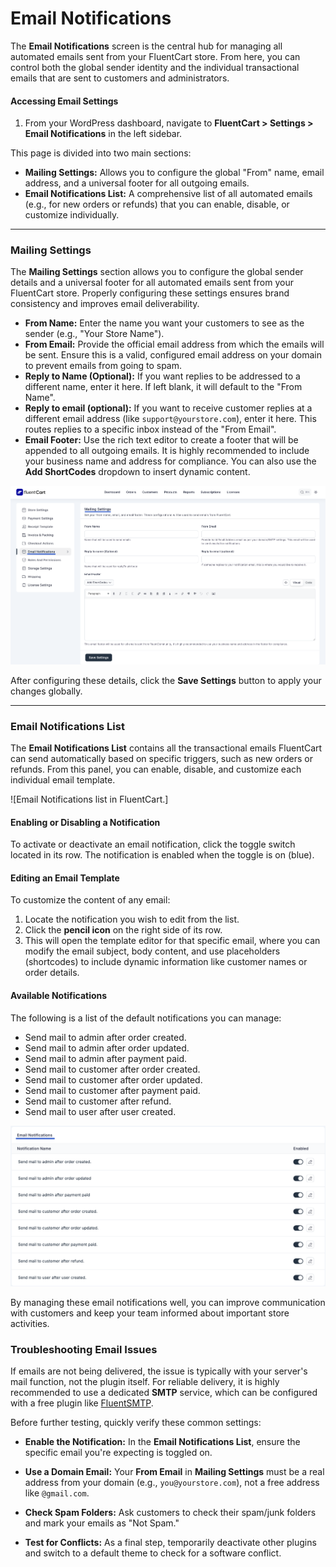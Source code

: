 # Email Notifications

The **Email Notifications** screen is the central hub for managing all automated emails sent from your FluentCart store. From here, you can control both the global sender identity and the individual transactional emails that are sent to customers and administrators.

#### Accessing Email Settings

1.  From your WordPress dashboard, navigate to **FluentCart > Settings > Email Notifications** in the left sidebar.

This page is divided into two main sections:

* **Mailing Settings:** Allows you to configure the global "From" name, email address, and a universal footer for all outgoing emails.
* **Email Notifications List:** A comprehensive list of all automated emails (e.g., for new orders or refunds) that you can enable, disable, or customize individually.

---

### Mailing Settings

The **Mailing Settings** section allows you to configure the global sender details and a universal footer for all automated emails sent from your FluentCart store. Properly configuring these settings ensures brand consistency and improves email deliverability.

* **From Name:** Enter the name you want your customers to see as the sender (e.g., "Your Store Name").
* **From Email:** Provide the official email address from which the emails will be sent. Ensure this is a valid, configured email address on your domain to prevent emails from going to spam.
* **Reply to Name (Optional):** If you want replies to be addressed to a different name, enter it here. If left blank, it will default to the "From Name".
* **Reply to email (optional):** If you want to receive customer replies at a different email address (like `support@yourstore.com`), enter it here. This routes replies to a specific inbox instead of the "From Email".
* **Email Footer:** Use the rich text editor to create a footer that will be appended to all outgoing emails. It is highly recommended to include your business name and address for compliance. You can also use the **Add ShortCodes** dropdown to insert dynamic content.

 ![Screenshot of Mailing Settings](/guide/public/images/settings-configuration/email-notifications/email-notifications-mailing.png)

After configuring these details, click the **Save Settings** button to apply your changes globally.

---

### Email Notifications List

The **Email Notifications List** contains all the transactional emails FluentCart can send automatically based on specific triggers, such as new orders or refunds. From this panel, you can enable, disable, and customize each individual email template.

![Email Notifications list in FluentCart.]

#### Enabling or Disabling a Notification

To activate or deactivate an email notification, click the toggle switch located in its row. The notification is enabled when the toggle is on (blue).

#### Editing an Email Template

To customize the content of any email:

1.  Locate the notification you wish to edit from the list.
2.  Click the **pencil icon** on the right side of its row.
3.  This will open the template editor for that specific email, where you can modify the email subject, body content, and use placeholders (shortcodes) to include dynamic information like customer names or order details.

#### Available Notifications

The following is a list of the default notifications you can manage:

* Send mail to admin after order created.
* Send mail to admin after order updated.
* Send mail to admin after payment paid.
* Send mail to customer after order created.
* Send mail to customer after order updated.
* Send mail to customer after payment paid.
* Send mail to customer after refund.
* Send mail to user after user created.

![Screenshot of Mailing Settings](/guide/public/images/settings-configuration/email-notifications/email-notification.png)

By managing these email notifications well, you can improve communication with customers and keep your team informed about important store activities.

### Troubleshooting Email Issues

If emails are not being delivered, the issue is typically with your server's mail function, not the plugin itself. For reliable delivery, it is highly recommended to use a dedicated **SMTP** service, which can be configured with a free plugin like [FluentSMTP](https://fluentsmtp.com).

Before further testing, quickly verify these common settings:

* **Enable the Notification:** In the **Email Notifications List**, ensure the specific email you're expecting is toggled on.

* **Use a Domain Email:** Your **From Email** in **Mailing Settings** must be a real address from your domain (e.g., `you@yourstore.com`), not a free address like `@gmail.com`.

* **Check Spam Folders:** Ask customers to check their spam/junk folders and mark your emails as "Not Spam."

* **Test for Conflicts:** As a final step, temporarily deactivate other plugins and switch to a default theme to check for a software conflict.